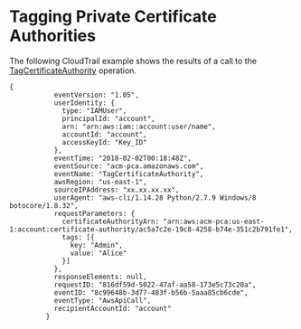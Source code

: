 # Tagging Private Certificate Authorities<a name="CT-TagPCA"></a>

The following CloudTrail example shows the results of a call to the [TagCertificateAuthority](https://docs.aws.amazon.com/acm-pca/latest/APIReference/API_TagCertificateAuthority.html) operation\.

```
{
           eventVersion: "1.05",
           userIdentity: {
             type: "IAMUser",
             principalId: "account",
             arn: "arn:aws:iam::account:user/name",
             accountId: "account",
             accessKeyId: "Key_ID"
           },
           eventTime: "2018-02-02T00:18:48Z",
           eventSource: "acm-pca.amazonaws.com",
           eventName: "TagCertificateAuthority",
           awsRegion: "us-east-1",
           sourceIPAddress: "xx.xx.xx.xx",
           userAgent: "aws-cli/1.14.28 Python/2.7.9 Windows/8 botocore/1.8.32",
           requestParameters: {
             certificateAuthorityArn: "arn:aws:acm-pca:us-east-1:account:certificate-authority/ac5a7c2e-19c8-4258-b74e-351c2b791fe1",
             tags: [{
               key: "Admin",
               value: "Alice"
             }]
           },
           responseElements: null,
           requestID: "816df59d-5022-47af-aa58-173e5c73c20a",
           eventID: "8c99648b-3d77-483f-b56b-5aaa85cb6cde",
           eventType: "AwsApiCall",
           recipientAccountId: "account"
         }
```